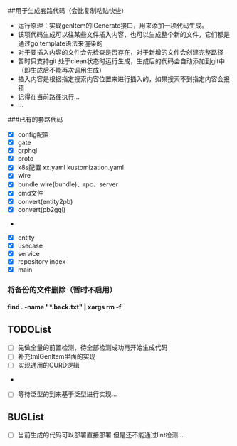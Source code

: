 ##用于生成套路代码（会比复制粘贴快些）
- 运行原理：实现genItem的IGenerate接口，用来添加一项代码生成。  
- 该项代码生成可以往某些文件插入内容，也可以生成整个新的文件，它们都是通过go template语法来渲染的  
- 对于要插入内容的文件会先检查是否存在，对于新增的文件会创建完整路径
- 暂时只支持git 处于clean状态时运行生成，生成后的代码会自动添加到git中（即生成后不能再次调用生成）
- 插入内容是根据指定搜索内容位置来进行插入的，如果搜索不到指定内容会报错
- 记得在当前路径执行...
- ...

###已有的套路代码
- [x] config配置
- [x] gate
- [x] grphql
- [x] proto
- [x] k8s配置 xx.yaml kustomization.yaml
- [x] wire
- [x] bundle wire(bundle)、rpc、server
- [x] cmd文件
- [x] convert(entity2pb)
- [x] convert(pb2gql)
- 
- [x] entity
- [x] usecase
- [x] service
- [x] repository index
- [x] main

### 将备份的文件删除（暂时不启用）

#### find . -name "*.back.txt"  | xargs rm -f

## TODOList

- [ ] 先做全量的前置检测，待全部检测成功再开始生成代码
- [ ] 补充tmlGenItem里面的实现
- [ ] 实现通用的CURD逻辑
- 
- [ ] 等待泛型的到来基于泛型进行实现...

## BUGList
- [ ] 当前生成的代码可以部署直接部署 但是还不能通过lint检测... 
